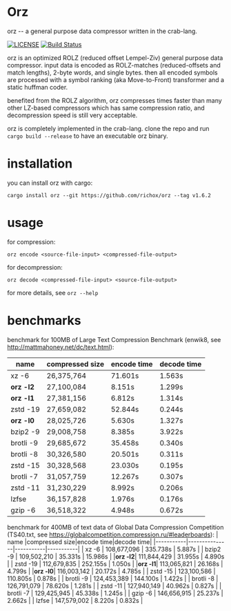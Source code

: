 Orz
===
orz -- a general purpose data compressor written in the crab-lang.

[![LICENSE](https://img.shields.io/badge/license-MIT-000000.svg)](https://github.com/richox/orz/blob/master/LICENSE)
[![Build Status](https://travis-ci.org/richox/orz.svg?branch=master)](https://travis-ci.org/richox/orz)

orz is an optimized ROLZ (reduced offset Lempel-Ziv) general purpose data compressor. input data is encoded as ROLZ-matches (reduced-offsets and match lengths), 2-byte words, and single bytes. then all encoded symbols are processed with a symbol ranking (aka Move-to-Front) transformer and a static huffman coder.

benefited from the ROLZ algorithm, orz compresses times faster than many other LZ-based compressors which has same compression ratio, and decompression speed is still very acceptable.

orz is completely implemented in the crab-lang. clone the repo and run `cargo build --release` to have an executable orz binary.

installation
============
you can install orz with cargo:

    cargo install orz --git https://github.com/richox/orz --tag v1.6.2

usage
=====

for compression:

    orz encode <source-file-input> <compressed-file-output>

for decompression:

    orz decode <compressed-file-input> <source-file-output>

for more details, see `orz --help`

benchmarks
==========
benchmark for 100MB of Large Text Compression Benchmark (enwik8, see http://mattmahoney.net/dc/text.html):

|   name    |compressed size|encode time|decode time|
|-----------|---------------|-----------|-----------|
|   xz -6   |  26,375,764   |  71.601s  |  1.563s   |
|**orz -l2**|  27,100,084   |  8.151s   |  1.299s   |
|**orz -l1**|  27,381,156   |  6.812s   |  1.314s   |
| zstd -19  |  27,659,082   |  52.844s  |  0.244s   |
|**orz -l0**|  28,025,726   |  5.630s   |  1.327s   |
| bzip2 -9  |  29,008,758   |  8.385s   |  3.922s   |
| brotli -9 |  29,685,672   |  35.458s  |  0.340s   |
| brotli -8 |  30,326,580   |  20.501s  |  0.311s   |
| zstd -15  |  30,328,568   |  23.030s  |  0.195s   |
| brotli -7 |  31,057,759   |  12.267s  |  0.307s   |
| zstd -11  |  31,230,229   |  8.992s   |  0.206s   |
|   lzfse   |  36,157,828   |  1.976s   |  0.176s   |
|  gzip -6  |  36,518,322   |  4.948s   |  0.672s   |

benchmark for 400MB of text data of Global Data Compression Competition (TS40.txt, see https://globalcompetition.compression.ru/#leaderboards):
|   name    |compressed size|encode time|decode time|
|-----------|---------------|-----------|-----------|
|   xz -6   |  108,677,096  | 335.738s  |  5.887s   |
| bzip2 -9  |  109,502,210  |  35.331s  |  15.986s  |
|**orz -l2**|  111,844,429  |  31.955s  |  4.890s   |
| zstd -19  |  112,679,835  | 252.155s  |  1.050s   |
|**orz -l1**|  113,065,821  |  26.168s  |  4.799s   |
|**orz -l0**|  116,003,142  |  20.172s  |  4.785s   |
| zstd -15  |  123,100,586  | 110.805s  |  0.878s   |
| brotli -9 |  124,453,389  | 144.100s  |  1.422s   |
| brotli -8 |  126,791,079  |  78.620s  |  1.281s   |
| zstd -11  |  127,940,149  |  40.962s  |  0.827s   |
| brotli -7 |  129,425,945  |  45.338s  |  1.245s   |
|  gzip -6  |  146,656,915  |  25.237s  |  2.662s   |
|   lzfse   |  147,579,002  |  8.220s   |  0.832s   |
